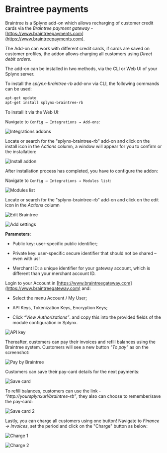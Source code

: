 Braintree payments
==================

Braintree is a Splynx add-on which allows recharging of customer credit cards via the *Braintree payment gateway* - [https://www.braintreepayments.com](https://www.braintreepayments.com).

The Add-on can work with different credit cards, if cards are saved on customer profiles, the addon allows charging all customers using *Direct debit orders*.

The add-on can be installed in two methods, via the CLI or Web UI of your Splynx server.

To install the *splynx-braintree-rb* add-onv via CLI, the following commands can be used:

```bash
apt-get update
apt-get install splynx-braintree-rb
```
To install it via the Web UI:

Navigate to `Config → Integrations → Add-ons`:

![Integrations addons](integrations_addons.png)

Locate or search for the "splynx-braintree-rb" add-on and click on the install icon in the *Actions* column, a window will appear for you to confirm or the installation:

![Install addon](install_addon.png)

After installation process has completed, you have to configure the addon:

Navigate to `Config → Integrations → Modules list`:

![Modules list](modules_list.png)

Locate or search for the "splynx-braintree-rb" add-on and click on the edit icon in the *Actions* column

![Edit Braintree](edit_braintree.png)

![Add settings](add_settings.png)

**Parameters**:

* Public key: user-specific public identifier;


* Private key: user-specific secure identifier that should not be shared – even with us!


* Merchant ID: a unique identifier for your gateway account, which is different than your merchant account ID.

Login to your Account in [https://www.braintreegateway.com](https://www.braintreegateway.com) and:

* Select the menu Account / My User;


* API Keys, Tokenization Keys, Encryption Keys;


* Click *“View Authorizations”*. and copy this into the provided fields of the module configuration in Splynx.

![API key](api_key.png)

Thereafter, customers can pay their invoices and refill balances using the Braintree system. Customers will see a new button *"To pay"* as on the screenshot:

![Pay by Braintree](pay_by_braintree.png)

Customers can save their pay-card details for the next payments:

![Save card](save_card.png)

To refill balances, customers can use the link - *“http://yoursplynxurl/braintree-rb”*,  they also can choose to remember/save the pay-card:

![Save card 2](save_card_2.png)

Lastly, you can charge all customers using one button! Navigate to *Finance → Invoices*, set the period and click on the "Charge" button as below:

![Charge 1](charge_1.png)

![Charge 2](charge_2.png)
